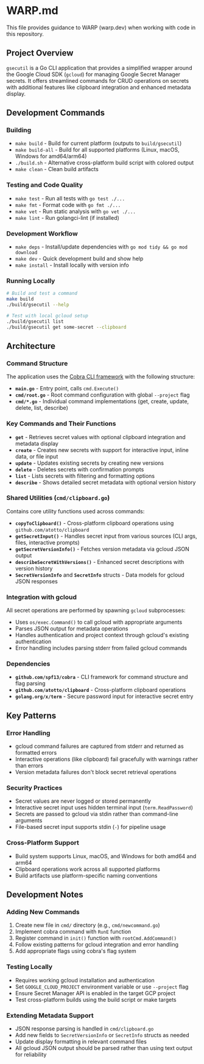 # WARP.md

This file provides guidance to WARP (warp.dev) when working with code in this repository.

## Project Overview

`gsecutil` is a Go CLI application that provides a simplified wrapper around the Google Cloud SDK (`gcloud`) for managing Google Secret Manager secrets. It offers streamlined commands for CRUD operations on secrets with additional features like clipboard integration and enhanced metadata display.

## Development Commands

### Building
- `make build` - Build for current platform (outputs to `build/gsecutil`)
- `make build-all` - Build for all supported platforms (Linux, macOS, Windows for amd64/arm64)
- `./build.sh` - Alternative cross-platform build script with colored output
- `make clean` - Clean build artifacts

### Testing and Code Quality
- `make test` - Run all tests with `go test ./...`
- `make fmt` - Format code with `go fmt ./...`
- `make vet` - Run static analysis with `go vet ./...`
- `make lint` - Run golangci-lint (if installed)

### Development Workflow
- `make deps` - Install/update dependencies with `go mod tidy && go mod download`
- `make dev` - Quick development build and show help
- `make install` - Install locally with version info

### Running Locally
```bash
# Build and test a command
make build
./build/gsecutil --help

# Test with local gcloud setup
./build/gsecutil list
./build/gsecutil get some-secret --clipboard
```

## Architecture

### Command Structure
The application uses the [Cobra CLI framework](https://github.com/spf13/cobra) with the following structure:

- **`main.go`** - Entry point, calls `cmd.Execute()`
- **`cmd/root.go`** - Root command configuration with global `--project` flag
- **`cmd/*.go`** - Individual command implementations (get, create, update, delete, list, describe)

### Key Commands and Their Functions
- **`get`** - Retrieves secret values with optional clipboard integration and metadata display
- **`create`** - Creates new secrets with support for interactive input, inline data, or file input
- **`update`** - Updates existing secrets by creating new versions
- **`delete`** - Deletes secrets with confirmation prompts
- **`list`** - Lists secrets with filtering and formatting options  
- **`describe`** - Shows detailed secret metadata with optional version history

### Shared Utilities (`cmd/clipboard.go`)
Contains core utility functions used across commands:
- **`copyToClipboard()`** - Cross-platform clipboard operations using `github.com/atotto/clipboard`
- **`getSecretInput()`** - Handles secret input from various sources (CLI args, files, interactive prompts)
- **`getSecretVersionInfo()`** - Fetches version metadata via gcloud JSON output
- **`describeSecretWithVersions()`** - Enhanced secret descriptions with version history
- **`SecretVersionInfo`** and **`SecretInfo`** structs - Data models for gcloud JSON responses

### Integration with gcloud
All secret operations are performed by spawning `gcloud` subprocesses:
- Uses `os/exec.Command()` to call gcloud with appropriate arguments
- Parses JSON output for metadata operations
- Handles authentication and project context through gcloud's existing authentication
- Error handling includes parsing stderr from failed gcloud commands

### Dependencies
- **`github.com/spf13/cobra`** - CLI framework for command structure and flag parsing
- **`github.com/atotto/clipboard`** - Cross-platform clipboard operations
- **`golang.org/x/term`** - Secure password input for interactive secret entry

## Key Patterns

### Error Handling
- gcloud command failures are captured from stderr and returned as formatted errors
- Interactive operations (like clipboard) fail gracefully with warnings rather than errors
- Version metadata failures don't block secret retrieval operations

### Security Practices
- Secret values are never logged or stored permanently
- Interactive secret input uses hidden terminal input (`term.ReadPassword`)
- Secrets are passed to gcloud via stdin rather than command-line arguments
- File-based secret input supports stdin (`-`) for pipeline usage

### Cross-Platform Support
- Build system supports Linux, macOS, and Windows for both amd64 and arm64
- Clipboard operations work across all supported platforms
- Build artifacts use platform-specific naming conventions

## Development Notes

### Adding New Commands
1. Create new file in `cmd/` directory (e.g., `cmd/newcommand.go`)
2. Implement cobra command with `RunE` function
3. Register command in `init()` function with `rootCmd.AddCommand()`
4. Follow existing patterns for gcloud integration and error handling
5. Add appropriate flags using cobra's flag system

### Testing Locally
- Requires working gcloud installation and authentication
- Set `GOOGLE_CLOUD_PROJECT` environment variable or use `--project` flag
- Ensure Secret Manager API is enabled in the target GCP project
- Test cross-platform builds using the build script or make targets

### Extending Metadata Support
- JSON response parsing is handled in `cmd/clipboard.go`
- Add new fields to `SecretVersionInfo` or `SecretInfo` structs as needed
- Update display formatting in relevant command files
- All gcloud JSON output should be parsed rather than using text output for reliability
